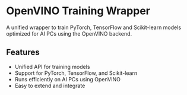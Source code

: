 # OpenVINO Training Wrapper

A unified wrapper to train PyTorch, TensorFlow and Scikit-learn models optimized for AI PCs using the OpenVINO backend.

## Features

- Unified API for training models
- Support for PyTorch, TensorFlow, and Scikit-learn
- Runs efficiently on AI PCs using OpenVINO
- Easy to extend and integrate

